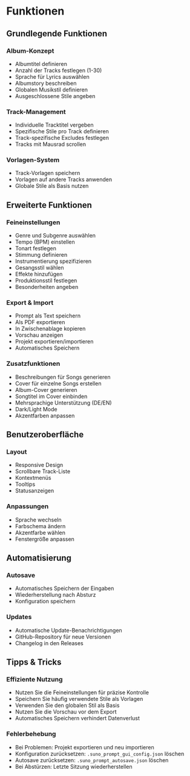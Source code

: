 # Funktionen

## Grundlegende Funktionen

### Album-Konzept
- Albumtitel definieren
- Anzahl der Tracks festlegen (1-30)
- Sprache für Lyrics auswählen
- Albumstory beschreiben
- Globalen Musikstil definieren
- Ausgeschlossene Stile angeben

### Track-Management
- Individuelle Tracktitel vergeben
- Spezifische Stile pro Track definieren
- Track-spezifische Excludes festlegen
- Tracks mit Mausrad scrollen

### Vorlagen-System
- Track-Vorlagen speichern
- Vorlagen auf andere Tracks anwenden
- Globale Stile als Basis nutzen

## Erweiterte Funktionen

### Feineinstellungen
- Genre und Subgenre auswählen
- Tempo (BPM) einstellen
- Tonart festlegen
- Stimmung definieren
- Instrumentierung spezifizieren
- Gesangsstil wählen
- Effekte hinzufügen
- Produktionsstil festlegen
- Besonderheiten angeben

### Export & Import
- Prompt als Text speichern
- Als PDF exportieren
- In Zwischenablage kopieren
- Vorschau anzeigen
- Projekt exportieren/importieren
- Automatisches Speichern

### Zusatzfunktionen
- Beschreibungen für Songs generieren
- Cover für einzelne Songs erstellen
- Album-Cover generieren
- Songtitel im Cover einbinden
- Mehrsprachige Unterstützung (DE/EN)
- Dark/Light Mode
- Akzentfarben anpassen

## Benutzeroberfläche

### Layout
- Responsive Design
- Scrollbare Track-Liste
- Kontextmenüs
- Tooltips
- Statusanzeigen

### Anpassungen
- Sprache wechseln
- Farbschema ändern
- Akzentfarbe wählen
- Fenstergröße anpassen

## Automatisierung

### Autosave
- Automatisches Speichern der Eingaben
- Wiederherstellung nach Absturz
- Konfiguration speichern

### Updates
- Automatische Update-Benachrichtigungen
- GitHub-Repository für neue Versionen
- Changelog in den Releases

## Tipps & Tricks

### Effiziente Nutzung
- Nutzen Sie die Feineinstellungen für präzise Kontrolle
- Speichern Sie häufig verwendete Stile als Vorlagen
- Verwenden Sie den globalen Stil als Basis
- Nutzen Sie die Vorschau vor dem Export
- Automatisches Speichern verhindert Datenverlust

### Fehlerbehebung
- Bei Problemen: Projekt exportieren und neu importieren
- Konfiguration zurücksetzen: `.suno_prompt_gui_config.json` löschen
- Autosave zurücksetzen: `.suno_prompt_autosave.json` löschen
- Bei Abstürzen: Letzte Sitzung wiederherstellen 